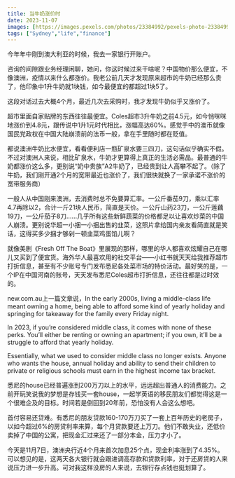 ```yaml
---
title: 当牛奶涨价时
date: 2023-11-07
images: [https://images.pexels.com/photos/23384992/pexels-photo-23384992/free-photo-of-cafe.jpeg,]
tags: ["Sydney","life","finance"]
---
```


今年年中刚到澳大利亚的时候，我去一家银行开账户。

咨询的间隙跟业务经理闲聊，她问，你这时候过来干啥呢？中国物价那么便宜，不像澳洲，疫情以来什么都涨价。我老公前几天才发现原来超市的牛奶已经那么贵了，他印象中1升牛奶就1块钱，如今最便宜的都超过1块5了。

这段对话过去大概4个月，最近几次去采购时，我才发现牛奶似乎又涨价了。

超市里面自家贴牌的东西往往最便宜。Coles超市3升牛奶之前4.5元，如今悄咪咪地涨价到4.8元，跟传说中1升1元时代相比，涨幅高达60%。感觉手中的澳币就像国民党政权在中国大陆崩溃前的法币一般，拿在手里随时都在贬值。

都说澳洲牛奶比水便宜，看看便利店一瓶矿泉水要三四刀，这句话似乎确实不假。不过对澳洲人来说，相比矿泉水，牛奶才更算得上真正的生活必需品。最普通的牛奶都涨价这么多，更别说“奶中贵族”A2牛奶了，已经贵到让人高攀不起了。（除了牛奶，我们刚开通2个月的宽带最近也涨价了，我们很快就换了一家承诺不涨价的宽带服务商）

一般人从中国刚来澳洲，去消费时总不免要算汇率。一公斤番茄9刀，乘以汇率4.7再除以2，合计一斤21块人民币，简直是天价。一公斤山药23刀，一公斤莲藕19刀，一公斤茄子8刀……几乎所有这些新鲜蔬菜的价格都足以让喜欢炒菜的中国人崩溃。更别说华超一小捆一小捆出售的韭菜，这照片拿给国内亲友看简直就是笑话，这得买多少捆才够剁一顿韭菜鸡蛋馅儿啊？

就像美剧《Fresh Off The Boat》里展现的那样，哪里的华人都喜欢炫耀自己在哪儿又买到了便宜货。海外华人最喜欢用的社交平台——小红书就天天给我推荐超市打折信息，甚至有不少账号专门发布悉尼各处菜市场的特价活动。最好笑的是，一个IP在中国河南的账号，天天发布悉尼Coles超市打折信息，还往往都是过时效的。

new.com.au上一篇文章说，In the early 2000s, living a middle-class life meant owning a home, being able to afford some kind of yearly holiday and springing for takeaway for the family every Friday night.

In 2023, if you’re considered middle class, it comes with none of these perks. You’ll either be renting or owning an apartment; if you own, it’ll be a struggle to afford that yearly holiday.

Essentially, what we used to consider middle class no longer exists. Anyone who wants the house, annual holiday and ability to send their children to private or religious schools must earn in the highest income tax bracket.

悉尼的house已经普遍涨到200万刀以上的水平，远远超出普通人的消费能力。之前开玩笑说我的梦想是存钱买一套house，一起学英语的移民朋友们都觉得这是一个很难企及的目标。时间若是倒回到20年前，恐怕没有人会这么想吧。

首付容易还贷难。有悉尼的朋友贷款160-170万刀买了一套上百年历史的老房子，以如今超过6%的房贷利率来算，每个月贷款要还上万刀。他们不敢失业，还低价卖掉了中国的公寓，把现金汇过来还了一部分本金，压力才小了。

今天是11月7日，澳洲央行近4个月来首次加息25个点，现金利率涨到了4.35%。可以想见的是，这两天各大银行就会跟进调高存款和贷款利率，对于还房贷的人来说压力进一步升高。可对我这样没房的人来说，去银行存点钱也挺划算了。